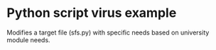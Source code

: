 # Python script virus example
 Modifies a target file (sfs.py) with specific needs based on university module needs.
